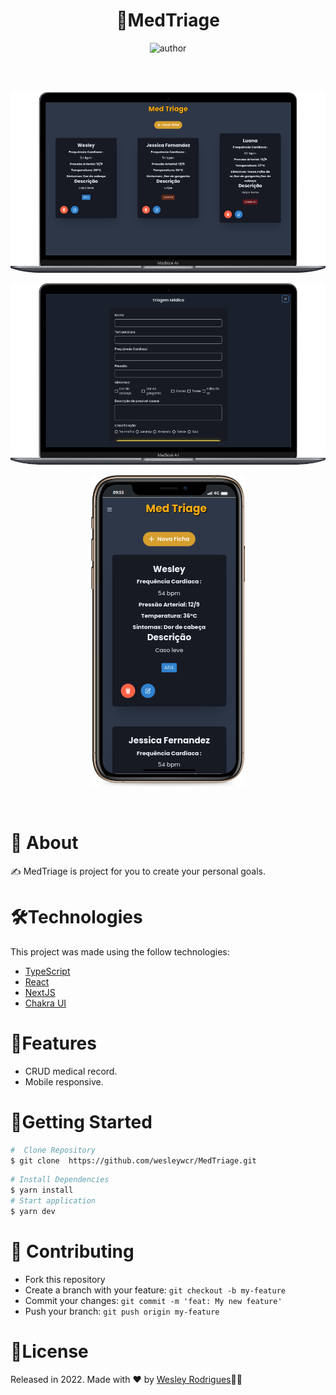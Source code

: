 <h1 align="center"> <strong>🎯MedTriage</strong></h1>

<p align="center">
<img alt="author" src="https://img.shields.io/static/v1?label=WesleyRodrigues&message=Author&color=240b36&labelColor=000000">
</p>

<br />

<br />
<p align="center"><img src=".github/mobile.png"/></p>
<p align="center"><img src=".github/mobile2.png"/></p>
<p align="center"><img src=".github/mobile3.png"/></p>
<br/>

# 📕 About

✍️ MedTriage is project for you to create your personal goals.
</br>

# 🛠️Technologies

This project was made using the follow technologies:

- [TypeScript](https://www.typescriptlang.org/)
- [React](https://reactjs.org)
- [NextJS](https://nextjs.org/)
- [Chakra UI](https://chakra-ui.com/)

# 🚀Features

- CRUD medical record.
- Mobile responsive.

# 🏃Getting Started

```sh
#  Clone Repository
$ git clone  https://github.com/wesleywcr/MedTriage.git
```

```sh
# Install Dependencies
$ yarn install
# Start application
$ yarn dev
```

# 🤝 Contributing

- Fork this repository
- Create a branch with your feature: `git checkout -b my-feature`
- Commit your changes: `git commit -m 'feat: My new feature'`
- Push your branch: `git push origin my-feature`

# 📝License

Released in 2022.
Made with ❤️ by [Wesley Rodrigues](https://github.com/wesleywcr)🤙👊
